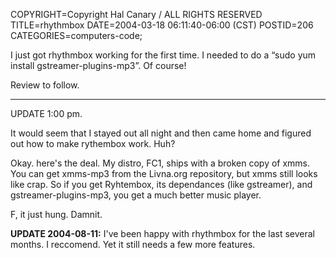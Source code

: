 COPYRIGHT=Copyright Hal Canary / ALL RIGHTS RESERVED
TITLE=rhythmbox
DATE=2004-03-18 06:11:40-06:00 (CST)
POSTID=206
CATEGORIES=computers-code;

I just got rhythmbox working for the first time. I needed to do a “sudo yum install gstreamer-plugins-mp3”. Of course!

Review to follow.

* * *

UPDATE 1:00 pm.

It would seem that I stayed out all night and then came home and figured out how to make rythembox work. Huh?

Okay. here's the deal. My distro, FC1, ships with a broken copy of xmms. You can get xmms-mp3 from the Livna.org repository, but xmms still looks like crap. So if you get Ryhtembox, its dependances (like gstreamer), and gstreamer-plugins-mp3, you get a much better music player.

F, it just hung. Damnit.

**UPDATE 2004-08-11:** I've been happy with rhythmbox for the last several months. I reccomend. Yet it still needs a few more features.
